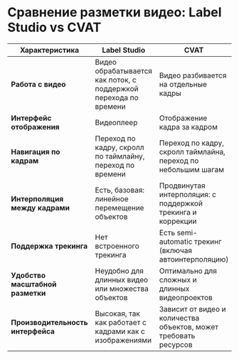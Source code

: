 # **Сравнение разметки видео: Label Studio vs CVAT**

| Характеристика                    | **Label Studio**                                               | **CVAT**                                                         |
| --------------------------------- | -------------------------------------------------------------- | ---------------------------------------------------------------- |
| **Работа с видео**                | Видео обрабатывается как поток, с поддержкой перехода по времени   | Видео разбивается на отдельные кадры        |
| **Интерфейс отображения**                            | Видеоплеер   | Отображение кадра за кадром                           |
| **Навигация по кадрам**           | Переход по кадру, скролл по таймлайну, переход по времени                   | Переход по кадру, скролл таймлайна, переход по небольшим шагам  |
| **Интерполяция между кадрами**    | Есть, базовая: линейное перемещение объектов                   | Продвинутая интерполяция: с поддержкой трекинга и коррекции      |
| **Поддержка трекинга**            | Нет встроенного трекинга                                       | Есть semi-automatic трекинг (включая автоинтерполяцию)           |
| **Удобство масштабной разметки**  | Неудобно для длинных видео или множества объектов              | Оптимально для сложных и длинных видеопроектов                   |
| **Производительность интерфейса** | Высокая, так как работает с кадрами как с изображениями        | Зависит от видео и количества объектов, может требовать ресурсов |
